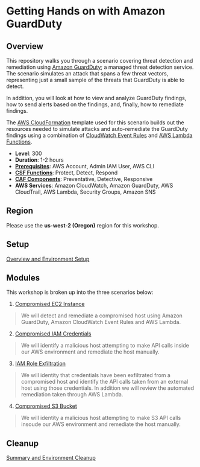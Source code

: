 # Getting Hands on with Amazon GuardDuty

## Overview
This repository walks you through a scenario covering threat detection and remediation using <a href="https://aws.amazon.com/guardduty/" target="_blank">Amazon GuardDuty</a>; a managed threat detection service. The scenario simulates an attack that spans a few threat vectors, representing just a small sample of the threats that GuardDuty is able to detect.

In addition, you will look at how to view and analyze GuardDuty findings, how to send alerts based on the findings, and, finally, how to remediate findings.

The <a href="https://aws.amazon.com/cloudformation/" target="_blank">AWS CloudFormation</a> template used for this scenario builds out the resources needed to simulate attacks and auto-remediate the GuardDuty findings using a combination of <a href="https://docs.aws.amazon.com/AmazonCloudWatch/latest/events/WhatIsCloudWatchEvents.html" target="_blank">CloudWatch Event Rules</a> and <a href="https://aws.amazon.com/lambda/" target="_blank">AWS Lambda Functions</a>.  

* **Level**: 300
* **Duration**: 1-2 hours
* **<a href="https://awssecworkshops.com/getting-started/" target="_blank">Prerequisites</a>**: AWS Account, Admin IAM User, AWS CLI
* **<a href="https://www.nist.gov/cyberframework/online-learning/components-framework" target="_blank">CSF Functions</a>**: Protect, Detect, Respond
* **<a href="https://d0.awsstatic.com/whitepapers/AWS_CAF_Security_Perspective.pdf" target="_blank">CAF Components</a>**: Preventative, Detective, Responsive
* **AWS Services**: Amazon CloudWatch, Amazon GuardDuty, AWS CloudTrail, AWS Lambda, Security Groups, Amazon SNS

## Region
Please use the **us-west-2 (Oregon)** region for this workshop.

## Setup

[Overview and Environment Setup](./setup.md)

## Modules

This workshop is broken up into the three scenarios below:

1. [Compromised EC2 Instance](./scenario1/index.md)
> We will detect and remediate a compromised host using Amazon GuardDuty, Amazon CloudWatch Event Rules and AWS Lambda.

2. [Compromised IAM Credentials](./scenario2/index.md)
> We will identify a malicious host attempting to make API calls inside our AWS environment and remediate the host manually.

3. [IAM Role Exfiltration](./scenario3/index.md)
> We will identity that credentials have been exfiltrated from a compromised host and identify the API calls taken from an external host using those credentials. In addition we will review the automated remediation taken through AWS Lambda.

4. [Compromised S3 Bucket](./scenario4/index.md)
> We will identity a malicious host attempting to make S3 API calls insoude our AWS environment and remediate the host manually.

## Cleanup

[Summary and Environment Cleanup](./summary.md)
